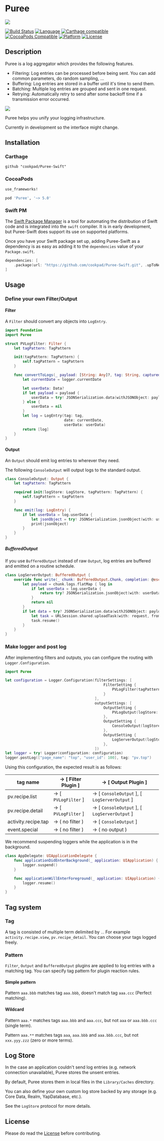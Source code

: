 # Puree

![](Documentation/logo.png)

[![Build Status](https://github.com/cookpad/Puree-Swift/workflows/Puree/badge.svg)](https://github.com/cookpad/Puree-Swift/actions)
[![Language](https://img.shields.io/badge/language-Swift%205.0-orange.svg)](https://swift.org)
[![Carthage compatible](https://img.shields.io/badge/Carthage-compatible-4BC51D.svg?style=flat)](https://github.com/Carthage/Carthage) 
[![CocoaPods Compatible](https://img.shields.io/cocoapods/v/Puree.svg)](http://cocoadocs.org/docsets/Puree)
[![Platform](https://img.shields.io/cocoapods/p/Puree.svg?style=flat)](http://cocoadocs.org/docsets/Puree)
[![License](https://cocoapod-badges.herokuapp.com/l/Puree/badge.svg)](https://github.com/cookpad/Puree-Swift/blob/master/LICENSE)

## Description

Puree is a log aggregator which provides the following features.

- Filtering: Log entries can be processed before being sent. You can add common parameters, do random sampling, ...
- Buffering: Log entries are stored in a buffer until it's time to send them.
- Batching: Multiple log entries are grouped and sent in one request.
- Retrying: Automatically retry to send after some backoff time if a transmission error occurred.

![](./Documentation/overview.png)

Puree helps you unify your logging infrastructure.

Currently in development so the interface might change.

## Installation

### Carthage

```
github "cookpad/Puree-Swift"
```

### CocoaPods

```ruby
use_frameworks!

pod 'Puree', '~> 5.0'
```

### Swift PM
The [Swift Package Manager](https://swift.org/package-manager/) is a tool for automating the distribution of Swift code and is integrated into the `swift` compiler. It is in early development, but Puree-Swift does support its use on supported platforms.

Once you have your Swift package set up, adding Puree-Swift as a dependency is as easy as adding it to the `dependencies` value of your `Package.swift`.
```swift
dependencies: [
    .package(url: "https://github.com/cookpad/Puree-Swift.git", .upToNextMinor(from: "5.2.0"))
]
```

## Usage

### Define your own Filter/Output

#### Filter

A `Filter` should convert any objects into `LogEntry`.

```swift
import Foundation
import Puree

struct PVLogFilter: Filter {
    let tagPattern: TagPattern

    init(tagPattern: TagPattern) {
        self.tagPattern = tagPattern
    }

    func convertToLogs(_ payload: [String: Any]?, tag: String, captured: String?, logger: Logger) -> Set<LogEntry> {
        let currentDate = logger.currentDate

        let userData: Data?
        if let payload = payload {
            userData = try! JSONSerialization.data(withJSONObject: payload)
        } else {
            userData = nil
        }
        let log = LogEntry(tag: tag,
                           date: currentDate,
                           userData: userData)
        return [log]
    }
}
```

#### Output

An `Output` should emit log entries to wherever they need.

The following `ConsoleOutput` will output logs to the standard output.

```swift
class ConsoleOutput: Output {
    let tagPattern: TagPattern

    required init(logStore: LogStore, tagPattern: TagPattern) {
        self.tagPattern = tagPattern
    }

    func emit(log: LogEntry) {
        if let userData = log.userData {
            let jsonObject = try! JSONSerialization.jsonObject(with: userData)
            print(jsonObject)
        }
    }
}
```

##### BufferedOutput

If you use `BufferedOutput` instead of raw `Output`, log entries are buffered and emitted on a routine schedule.

```swift
class LogServerOutput: BufferedOutput {
    override func write(_ chunk: BufferedOutput.Chunk, completion: @escaping (Bool) -> Void) {
        let payload = chunk.logs.flatMap { log in
            if let userData = log.userData {
                return try? JSONSerialization.jsonObject(with: userData, options: [])
            }
            return nil
        }
        if let data = try? JSONSerialization.data(withJSONObject: payload, options: []) {
            let task = URLSession.shared.uploadTask(with: request, from: data)
            task.resume()
        }
    }
}
```

### Make logger and post log

After implementing filters and outputs, you can configure the routing with `Logger.Configuration`.

```swift
import Puree

let configuration = Logger.Configuration(filterSettings: [
                                             FilterSetting {
                                                 PVLogFilter(tagPattern: TagPattern(string: "pv.**")!)
                                             }
                                         ],
                                         outputSettings: [
                                             OutputSetting {
                                                 PVLogOutput(logStore: $0, tagPattern: TagPattern(string: "activity.**")!)
                                             },
                                             OutputSetting {
                                                 ConsoleOutput(logStore: $0, tagPattern: TagPattern(string: "pv.**")!)
                                             },
                                             OutputSetting {
                                                 LogServerOutput(logStore: $0, tagPattern: TagPattern(string: "pv.**")!)
                                             },
                                         ])
let logger = try! Logger(configuration: configuration)
logger.postLog(["page_name": "top", "user_id": 100], tag: "pv.top")
```

Using this configuration, the expected result is as follows:

|tag name              |-> [ Filter Plugin ] |-> [ Output Plugin ] |
|----------------------|---------------------|---------------------|
|pv.recipe.list        |-> [ `PVLogFilter` ] |-> [ `ConsoleOutput` ], [ `LogServerOutput` ]|
|pv.recipe.detail      |-> [ `PVLogFilter` ] |-> [ `ConsoleOutput` ], [ `LogServerOutput` ]|
|activity.recipe.tap   |-> ( no filter )     |-> [ `ConsoleOutput` ] |
|event.special         |-> ( no filter )     |-> ( no output ) |


We recommend suspending loggers while the application is in the background.

```swift
class AppDelegate: UIApplicationDelegate {
    func applicationDidEnterBackground(_ application: UIApplication) {
        logger.suspend()
    }

    func applicationWillEnterForeground(_ application: UIApplication) {
        logger.resume()
    }
}
```

## Tag system

### Tag

A tag is consisted of multiple term delimited by `.`.
For example `activity.recipe.view`, `pv.recipe_detail`.
You can choose your tags logged freely.

### Pattern

`Filter`, `Output` and `BufferedOutput` plugins are applied to log entries with a matching tag.
You can specify tag pattern for plugin reaction rules.

#### Simple pattern

Pattern `aaa.bbb` matches tag `aaa.bbb`, doesn't match tag `aaa.ccc` (Perfect matching).

#### Wildcard

Pattern `aaa.*` matches tags `aaa.bbb` and `aaa.ccc`, but not `aaa` or `aaa.bbb.ccc` (single term).

Pattern `aaa.**` matches tags `aaa`, `aaa.bbb` and `aaa.bbb.ccc`, but not `xxx.yyy.zzz` (zero or more terms).

## Log Store

In the case an application couldn't send log entries (e.g. network connection unavailable), Puree stores the unsent entries.

By default, Puree stores them in local files in the `Library/Caches` directory.

You can also define your own custom log store backed by any storage (e.g. Core Data, Realm, YapDatabase, etc.).

See the `LogStore` protocol for more details.

## License 

Please do read the [License](https://github.com/cookpad/Puree-Swift/blob/master/LICENSE) before contributing.
